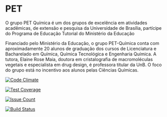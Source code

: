 # PET

O grupo PET Química é um dos grupos de excelência em atividades acadêmicas, de extensão e pesquisa da Universidade de Brasília, partícipe do Programa de Educação Tutorial do Ministério da Educação

Financiado pelo Ministério da Educação, o grupo PET-Química conta com aproximadamente 20 alunos de graduação dos cursos de Licenciatura e Bacharelado em Química, Química Tecnológica e Engenharia Química. A tutora, Elaine Rose Maia, doutora em cristalografia de macromoléculas vegetais e especialista em drug design, é professora titular da UnB. O foco do grupo está no incentivo aos alunos pelas Ciências Químicas.

[![Code Climate](https://codeclimate.com/github/VWApplications/PET/badges/gpa.svg)](https://codeclimate.com/github/VWApplications/PET)

[![Test Coverage](https://codeclimate.com/github/VWApplications/PET/badges/coverage.svg)](https://codeclimate.com/github/VWApplications/PET/coverage)

[![Issue Count](https://codeclimate.com/github/VWApplications/PET/badges/issue_count.svg)](https://codeclimate.com/github/VWApplications/PET)

[![Build Status](https://travis-ci.org/VWApplications/PET.svg?branch=master)](https://travis-ci.org/VWApplications/PET)
